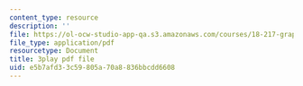 ```yaml
---
content_type: resource
description: ''
file: https://ol-ocw-studio-app-qa.s3.amazonaws.com/courses/18-217-graph-theory-and-additive-combinatorics-fall-2019/e5b7afd33c59805a70a8836bbcdd6608_ydyiq1Z22gc.pdf
file_type: application/pdf
resourcetype: Document
title: 3play pdf file
uid: e5b7afd3-3c59-805a-70a8-836bbcdd6608
---
```


